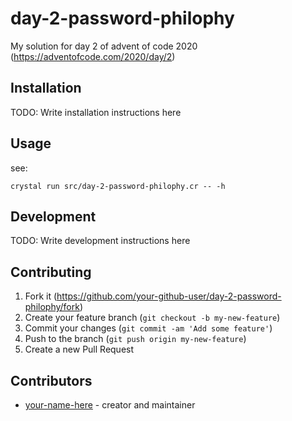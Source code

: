 # day-2-password-philophy

My solution for day 2 of advent of code 2020 (https://adventofcode.com/2020/day/2) 

## Installation

TODO: Write installation instructions here

## Usage

see:
```
crystal run src/day-2-password-philophy.cr -- -h
```

## Development

TODO: Write development instructions here

## Contributing

1. Fork it (<https://github.com/your-github-user/day-2-password-philophy/fork>)
2. Create your feature branch (`git checkout -b my-new-feature`)
3. Commit your changes (`git commit -am 'Add some feature'`)
4. Push to the branch (`git push origin my-new-feature`)
5. Create a new Pull Request

## Contributors

- [your-name-here](https://github.com/your-github-user) - creator and maintainer
